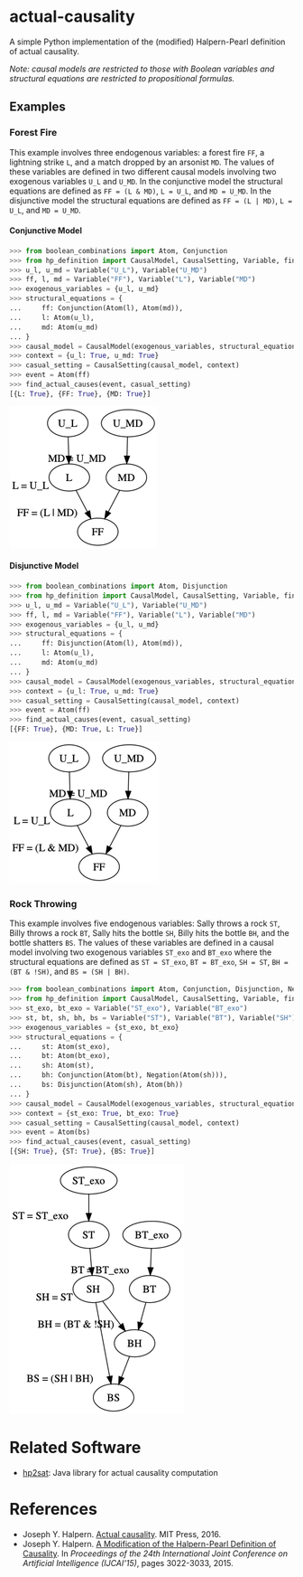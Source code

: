 # actual-causality
A simple Python implementation of the (modified) Halpern-Pearl definition of actual causality.

*Note: causal models are restricted to those with Boolean variables and structural equations are restricted to propositional formulas.*

## Examples

### Forest Fire
This example involves three endogenous variables: a forest fire `FF`, a lightning strike `L`, and a match dropped by an arsonist `MD`.
The values of these variables are defined in two different causal models involving two exogenous variables `U_L` and `U_MD`.
In the conjunctive model the structural equations are defined as `FF = (L & MD)`, `L = U_L`, and `MD = U_MD`.
In the disjunctive model the structural equations are defined as `FF = (L | MD)`, `L = U_L`, and `MD = U_MD`.

#### Conjunctive Model
```python
>>> from boolean_combinations import Atom, Conjunction
>>> from hp_definition import CausalModel, CausalSetting, Variable, find_actual_causes
>>> u_l, u_md = Variable("U_L"), Variable("U_MD")
>>> ff, l, md = Variable("FF"), Variable("L"), Variable("MD")
>>> exogenous_variables = {u_l, u_md}
>>> structural_equations = {
...     ff: Conjunction(Atom(l), Atom(md)),
...     l: Atom(u_l),
...     md: Atom(u_md)
... }
>>> causal_model = CausalModel(exogenous_variables, structural_equations)
>>> context = {u_l: True, u_md: True}
>>> casual_setting = CausalSetting(causal_model, context)
>>> event = Atom(ff)
>>> find_actual_causes(event, casual_setting)
[{L: True}, {FF: True}, {MD: True}]
```

![](examples/disjunctive_forest_fire.png)

#### Disjunctive Model
```python
>>> from boolean_combinations import Atom, Disjunction
>>> from hp_definition import CausalModel, CausalSetting, Variable, find_actual_causes
>>> u_l, u_md = Variable("U_L"), Variable("U_MD")
>>> ff, l, md = Variable("FF"), Variable("L"), Variable("MD")
>>> exogenous_variables = {u_l, u_md}
>>> structural_equations = {
...     ff: Disjunction(Atom(l), Atom(md)),
...     l: Atom(u_l),
...     md: Atom(u_md)
... }
>>> causal_model = CausalModel(exogenous_variables, structural_equations)
>>> context = {u_l: True, u_md: True}
>>> casual_setting = CausalSetting(causal_model, context)
>>> event = Atom(ff)
>>> find_actual_causes(event, casual_setting)
[{FF: True}, {MD: True, L: True}]
```

![](examples/conjunctive_forest_fire.png)

### Rock Throwing
This example involves five endogenous variables: Sally throws a rock `ST`, Billy throws a rock `BT`, Sally hits the bottle `SH`, Billy hits the bottle `BH`, and the bottle shatters `BS`.
The values of these variables are defined in a causal model involving two exogenous variables `ST_exo` and `BT_exo` where the structural equations are defined as `ST = ST_exo`, `BT = BT_exo`, `SH = ST`, `BH = (BT & !SH)`, and `BS = (SH | BH)`.

```python
>>> from boolean_combinations import Atom, Conjunction, Disjunction, Negation
>>> from hp_definition import CausalModel, CausalSetting, Variable, find_actual_causes
>>> st_exo, bt_exo = Variable("ST_exo"), Variable("BT_exo")
>>> st, bt, sh, bh, bs = Variable("ST"), Variable("BT"), Variable("SH"), Variable("BH"), Variable("BS")
>>> exogenous_variables = {st_exo, bt_exo}
>>> structural_equations = {
...     st: Atom(st_exo),
...     bt: Atom(bt_exo),
...     sh: Atom(st),
...     bh: Conjunction(Atom(bt), Negation(Atom(sh))),
...     bs: Disjunction(Atom(sh), Atom(bh))
... }
>>> causal_model = CausalModel(exogenous_variables, structural_equations)
>>> context = {st_exo: True, bt_exo: True}
>>> casual_setting = CausalSetting(causal_model, context)
>>> event = Atom(bs)
>>> find_actual_causes(event, casual_setting)
[{SH: True}, {ST: True}, {BS: True}]
```

![](examples/rock_throwing.png)

# Related Software
- [hp2sat](https://github.com/amjadKhalifah/HP2SAT1.0): Java library for actual causality computation

# References
- Joseph Y. Halpern. [Actual causality](https://mitpress.mit.edu/books/actual-causality). MIT Press, 2016.
- Joseph Y. Halpern. [A Modification of the Halpern-Pearl Definition of Causality](https://www.ijcai.org/Proceedings/15/Papers/427.pdf). In *Proceedings of the 24th International Joint Conference on Artificial Intelligence (IJCAI'15)*, pages 3022-3033, 2015.
